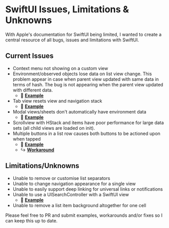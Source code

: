 # SwiftUI Issues, Limitations & Unknowns
With Apple's documentation for SwiftUI being limited, I wanted to create a central resource of all bugs, issues and limitations with SwiftUI.

## Current Issues
- Context menu not showing on a custom view
- Environment/observed objects lose data on list view change. This problem appear in case when parent view updated with same data in terms of hash. The bug is not appearing when the parent view updated with different data.
  - 🔨 **[Example](https://github.com/mecid/swiftui-bug)**
- Tab view resets view and navigation stack
  - 🔨 **[Example](https://github.com/pedrommcarrasco/swiftui-tabviewResetsViewsAndNavigationStack)**
- Modal views/sheets don't automatically have environment data
  - 🔨 **[Example](https://forums.developer.apple.com/thread/117651)**
- Scrollview with HStack and items have poor performance for large data sets (all child views are loaded on init).
- Multiple buttons in a list row causes both buttons to be actioned upon when tapped
  - 🔨 **[Example](https://stackoverflow.com/questions/56561064/swiftui-multiple-buttons-in-a-list-row)**
  - ↪️ **[Workaround](https://stackoverflow.com/a/56561423/11651357)**

## Limitations/Unknowns
- Unable to remove or customise list separators
- Unable to change navigation appearance for a single view
- Unable to easily support deep linking for universal links or notifications
- Unable to use a UISearchController with a SwiftUI view
  - 🔨 **[Example](https://stackoverflow.com/questions/58511758/swiftui-uisearchcontroller-searchresultscontroller-navigation-stack-issue)**
- Unable to remove a list item background altogether for one cell

Please feel free to PR and submit examples, workarounds and/or fixes so I can keep this up to date.
